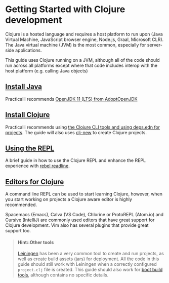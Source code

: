 # Getting Started with Clojure development
Clojure is a hosted language  and requires a host platform to run upon (Java Virtual Machine, JavaScript browser engine, Node.js, Graal, Microsoft CLR). The Java virtual machine (JVM) is the most common, especially for server-side applications.

This guide uses Clojure running on a JVM, although all of the code should run across all platforms except where that code includes interop with the host platform (e.g. calling Java objects)

## [Install Java](install-java.html)
Practicalli recommends [OpenJDK 11 (LTS) from AdoptOpenJDK](https://adoptopenjdk.net/)


## [Install Clojure](install-clojure.html)
Practicalli recommends using [the Clojure CLI tools and using deps.edn for projects](https://clojure.org/guides/getting_started).  The guide will also uses [clj-new](https://github.com/seancorfield/clj-new) to create Clojure projects.

## [Using the REPL](using-the-repl.md)
A brief guide in how to use the Clojure REPL and enhance the REPL experience with [rebel readline](https://github.com/bhauman/rebel-readline).

## [Editors for Clojure](install-guides/)
A command line REPL can be used to start learning Clojure, however, when you start working on projects a Clojure aware editor is highly recommended.

Spacemacs (Emacs), Calva (VS Code), Chlorine or ProtoREPL (Atom.io) and Cursive (IntelliJ) are commonly used editors that have great support for Clojure development.  Vim also has several plugins that provide great support too.


> #### Hint::Other tools
> [Leiningen](https://leiningen.org) has been a very common tool to create and run projects, as well as create build assets (jars) for deployment.  All the code in this guide should still work with Leiningen when a correctly configured `project.clj` file is created.  This guide should also work for [boot build tools](http://boot-clj.com/), although contains no specific details.
